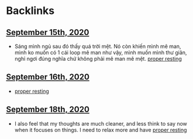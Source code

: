 
# Backlinks
## [September 15th, 2020](<September 15th, 2020.md>)
- Sáng mình ngủ sau đó thấy quá trời mệt. Nó còn khiến mình mê man, mình ko muốn có 1 cái loop mê man như vậy, mình muốn mình thư giãn, nghỉ ngơi đúng nghĩa chứ không phải mê man mê mệt. [proper resting](<proper resting.md>)

## [September 16th, 2020](<September 16th, 2020.md>)
- [proper resting](<proper resting.md>)

## [September 18th, 2020](<September 18th, 2020.md>)
- I also feel that my thoughts are much cleaner, and less think to say now when it focuses on things. I need to relax more and have [proper resting](<proper resting.md>)

